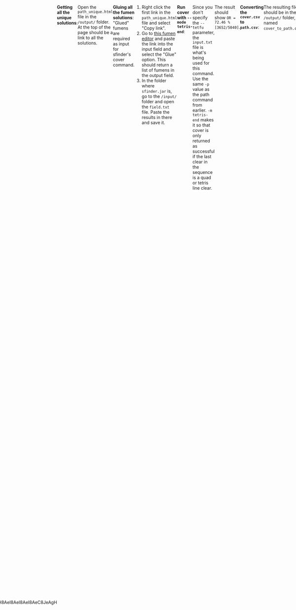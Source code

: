 ```yaml
---
title: Custom Minimals
tags:
- Solution Finder
---
```

<meta name="description" content="Description, installation, and usage of programs that will allow you to find minimals based on a cover.csv output with Hillosanation's Cover-To-Path program." />
<style>
header{max-width: 700px; left: 50%; transform: translateX(-50%); padding: 0 5vw;}
body{display: flex; justify-content: center;}
.singlePage{width: -webkit-fill-available; max-width: 700px;}
</style>

## Custom Cover-Based Minimals
A special method of generating minimals, where you can get minimal sets for **maximizing a setup's quad clear chance, T-Spin chance, etc.** by converting solution finder's  [[sfinder-docs/sfinder cover.md|cover]] output into a `path.csv` file, allowing [[sfinder-docs/strict minimals|sfinder-strict-minimal]] to work its magic.
___
## Finding Custom Cover-Based Minimals
This is currently done through [SaNoy's](https://github.com/SaNoyGit/) **Cover-to-Path Script**.

#### Downloading:
1. Download the [Cover-to-Path script](https://cdn.discordapp.com/attachments/569728778985537587/982997795986350110/cover-to-path.py) and place it in the folder where `sfinder.jar` is.
2. Download the [unglueFumen script](https://cdn.discordapp.com/attachments/853378199525916732/982998615909871646/unglueFumen.js) and place it in the folder where `sfinder.jar` is.
___
## Example Path and Usage
<div style="display: flex; align-items: center;">
<div><p>
    We're going to get the minimal <strong>Quad PC</strong> solutions for this particular board. To do this we'll:
    <ol>
        <li>Get all the unique solutions for the field through path.</li>
        <li>Convert it all to their glued versions.</li>
        <li>Run cover with <code>--mode tetris-end</code>.</li>
        <li>Convert the <code>cover.csv</code> file to <code>path.csv</code>.</li>
        <li>Run sfinder-strict-minimals.</li>
    </ol>
</p></div>
<figfumen style="flex-shrink: 0" clipboard="false" height="9">v115@VgC8GeC8GeC8GeE8CeH8AeI8AeI8AeI8AeC8JeAgH</figfumen>
</div>

**Getting all the unique solutions**:
```{title="Example Path Command"}
Input:
java -jar sfinder.jar path -t v115@VgC8GeC8GeC8GeE8CeH8AeI8AeI8AeI8AeC8JeAgH -p *! -c 8

Output:
...
# Output file
Found path [unique] = 28
Found path [minimal] = 26
```
Open the `path_unique.html` file in the `/output/` folder. At the top of the page should be a link to all the solutions.

**Gluing all the fumen solutions**:<br>
"Glued" fumens are required as input for sfinder's cover command. 
1. Right click the first link in the `path_unique.html` file and select "Copy link".
2. Go to <a href="https://hsterts.github.io/Fumenities/">this fumen editor</a> and paste the link into the input field and select the "Glue" option. This should return a list of fumens in the output field.
3. In the folder where `sfinder.jar` is, go to the `/input/` folder and open the `field.txt` file. Paste the results in there and save it.

**Run cover with `--mode tetris-end`**:
```{title="Example Cover Command"}
java -jar sfinder.jar cover -p *! -m tetris-end
```
Since you don't specify the `--tetfu` parameter, the `input.txt` file is what's being used for this command. Use the same `-p` value as the path command from earlier. `-m tetris-end` makes it so that cover is only returned as successful if the last clear in the sequence is a quad or tetris line clear.

The result should show `OR = 72.46 % [3652/5040]`.

**Converting the `cover.csv` to `path.csv`**:
```{title="Example Cover-to-Path Command}
py cover-to-path.py output/cover.csv
```
The resulting file should be in the `/output/` folder, named `cover_to_path.csv`.

**Running sfinder-strict-minimals**:
If you've installed sfinder-strict-minimals properly, it should just be:
```{title="Example Sfinder-Strict-Minimals Command"}
sfinder-minimal output/cover_to_path.csv
```
The result should tell you that you need **22 solutions**. This means that those **22 solutions are required to reach 72.46% Quad PC chances** for this setup. This is our output.

Afterwards you can open the `path_minimal_strict.md` or get it through Marfung's makeMinimals script.

<div style="text-align: center;">
<fumen size="10" height="9" clipboard="false">v115@VgC8i0BthlC8Rpg0whBtglC8RpQ4ywglE8R4wwH8Q4?I8whI8whI8whC8JeAgWTADX7rDy4CwBFbU9AVVt2AFrvAA</fumen>
<fumen size="10" height="9" clipboard="false">v115@VgC8h0R4ilC8g0R4whglRpC8g0ywAtRpE8wwBtH8At?I8whI8whI8whC8JeAgWTADX7rDy4CwBFbU9AVVt2AFrvAA</fumen>
<fumen size="10" height="9" clipboard="false">v115@VgC8i0whQ4hlC8RpBtR4glC8Rpg0BtQ4glE8ywH8ww?I8whI8whI8whC8JeAgWTADX7rDy4CwBFb85AV1IEBFrvAA</fumen>
<fumen size="10" height="9" clipboard="false">v115@VgC8h0AtwhilC8g0BtR4RpC8g0AtR4glRpE8ywH8ww?I8whI8whI8whC8JeAgWTADX7rDy4CwBFb85AV1IEBFrvAA</fumen>
<fumen size="10" height="9" clipboard="false">v115@VgC8RpQ4BthlC8RpR4BtglC8i0ywglE8g0Q4wwH8wh?I8whI8whI8whC8JeAgWTADX7rDy4CwBFb85AQl2KBFrvAA</fumen>
<fumen size="10" height="9" clipboard="false">v115@VgC8h0R4AtRpC8g0R4BtRpC8g0ywilE8wwAtglH8wh?I8whI8whI8whC8JeAgWTADX7rDy4CwBFb85AQl2KBFrvAA</fumen>
<fumen size="10" height="9" clipboard="false">v115@VgC8RpywAtg0C8RpglwwBtg0C8ilR4h0E8R4AtH8wh?I8whI8whI8whC8JeAgWTADX7rDy4CwBFb85AQl2KBFrvAA</fumen>
<fumen size="10" height="9" clipboard="false">v115@VgC8glQ4ywRpC8glR4wwg0RpC8hlBti0E8Q4BtH8wh?I8whI8whI8whC8JeAgWTADX7rDy4CwBFb85AQl2KBFrvAA</fumen>
<fumen size="10" height="9" clipboard="false">v115@VgC8ilR4RpC8BtR4g0RpC8glBtwwi0E8ywH8whI8wh?I8whI8whC8JeAgWTADX7rDy4CwBFb85AQVk2AFrvAA</fumen>
<fumen size="10" height="9" clipboard="false">v115@VgC8RpBti0C8RpglBtR4C8ilwwR4g0E8ywH8whI8wh?I8whI8whC8JeAgWTADX7rDy4CwBFb85AQVk2AFrvAA</fumen>
<fumen size="10" height="9" clipboard="false">v115@VgC8ywwhAtRpC8g0wwQ4BtRpC8i0AtilE8R4glH8Q4?I8whI8whI8whC8JeAgWSADX7rDy4CwBFbMOBuccRAyfAAA</fumen>
<fumen size="10" height="9" clipboard="false">v115@VgC8RpQ4whywC8RpR4AtwwglC8i0Q4ilE8g0BtH8At?I8whI8whI8whC8JeAgWSADX7rDy4CwBFbMOBuccRAyfAAA</fumen>
<fumen size="10" height="9" clipboard="false">v115@VgC8i0R4hlC8RpywAtglC8Rpg0wwBtglE8R4AtH8wh?I8whI8whI8whC8JeAgWSADX7rDy4CwBFb0KBusnRAyfAAA</fumen>
<fumen size="10" height="9" clipboard="false">v115@VgC8h0BtilC8g0Q4ywRpC8g0R4wwglRpE8Q4BtH8wh?I8whI8whI8whC8JeAgWSADX7rDy4CwBFb0KBusnRAyfAAA</fumen>
<fumen size="10" height="9" clipboard="false">v115@VgC8i0whBtglC8Rpg0R4BtC8RpR4ilE8ywH8wwI8wh?I8whI8whC8JeAgWSADX7rDy4CwBFb0KBOIjRAyfAAA</fumen>
<fumen size="10" height="9" clipboard="false">v115@VgC8g0R4whilC8R4BtglRpC8i0BtRpE8ywH8wwI8wh?I8whI8whC8JeAgWSADX7rDy4CwBFb0KBOIjRAyfAAA</fumen>
<fumen size="10" height="9" clipboard="false">v115@VgC8ywAtQ4hlC8g0wwBtR4glC8i0RpQ4glE8AtRpH8?whI8whI8whI8whC8JeAgWSADX7rDy4CwBFbEEBuCqRAyfAA?A</fumen>
<fumen size="10" height="9" clipboard="false">v115@VgC8h0AtQ4ywC8g0BtR4wwglC8g0AtRpilE8RpQ4H8?whI8whI8whI8whC8JeAgWSADX7rDy4CwBFbEEBuCqRAyfAA?A</fumen>
<fumen size="10" height="9" clipboard="false">v115@VgC8BtRpi0C8ilQ4ywC8glBtR4wwg0E8RpQ4H8whI8?whI8whI8whC8JeAgWSADX7rDy4CwBFbEEBOrwRAyfAAA</fumen>
<fumen size="10" height="9" clipboard="false">v115@VgC8ilRpR4C8ywAti0C8glwwBtR4g0E8AtRpH8whI8?whI8whI8whC8JeAgWSADX7rDy4CwBFbEEBOrwRAyfAAA</fumen>
<fumen size="10" height="9" clipboard="false">v115@VgC8ywRpR4C8ilAti0C8glwwBtR4g0E8AtRpH8whI8?whI8whI8whC8JeAgWSADX7rDy4CwBFbEEBOrwRAyfAAA</fumen>
<fumen size="10" height="9" clipboard="false">v115@VgC8BtRpywC8ilQ4i0C8glBtR4wwg0E8RpQ4H8whI8?whI8whI8whC8JeAgWSADX7rDy4CwBFbEEBOrwRAyfAAA</fumen>
</div>

And that's your output. You can use other `--mode` values for cover to get different outputs, like T-Spin minimals for a certain setup or things like that. Read more about it over at the [[sfinder-docs/sfinder cover|sfinder cover documentation]].

<hr>
<div class="credits">
	<div class="stat">
		<h4>Credits</h4>
		<ul>
			<li><strong>Writer</strong>: Hsterts</li>
			<li><strong>Consultation</strong>: Marfung37, smdbs, torchlight</li>
		</ul>
		<h4>References</h4>
		<ul>
            <li>
                <strong>Custom Cover-Based Minimals</strong>: <a href="https://github.com/SaNoyGit/">Hillosanation</a><br>
                <ul><li><a href="https://cdn.discordapp.com/attachments/569728778985537587/982997795986350110/cover-to-path.py">Cover-To-Path Script</a></li></ul>
                <ul><li><a href="https://cdn.discordapp.com/attachments/853378199525916732/982998615909871646/unglueFumen.js">Unglue Fumen Script</a></li></ul>
            </li>
		</ul>
	</div>
</div>
